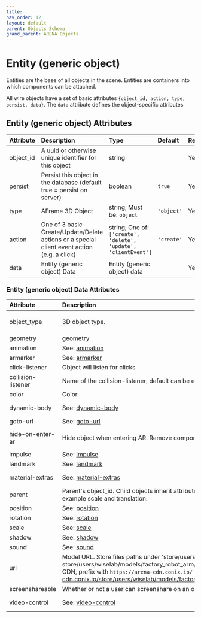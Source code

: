 ```yaml
---
title: 
nav_order: 12
layout: default
parent: Objects Schema
grand_parent: ARENA Objects
---
```



Entity (generic object)
=======================


Entities are the base of all objects in the scene. Entities are containers into which components can be attached.

All wire objects have a set of basic attributes ```{object_id, action, type, persist, data}```. The ```data``` attribute defines the object-specific attributes

Entity (generic object) Attributes
-----------------------------------

|Attribute|Description|Type|Default|Required|
| :--- | :--- | :--- | :--- | :--- |
|object_id|A uuid or otherwise unique identifier for this object|string||Yes|
|persist|Persist this object in the database (default true = persist on server)|boolean|```true```|Yes|
|type|AFrame 3D Object|string; Must be: ```object```|```'object'```|Yes|
|action|One of 3 basic Create/Update/Delete actions or a special client event action (e.g. a click)|string; One of: ```['create', 'delete', 'update', 'clientEvent']```|```'create'```|Yes|
|data|Entity (generic object) Data|Entity (generic object) data||Yes|

### Entity (generic object) Data Attributes

|Attribute|Description|Type|Default|Required|
| :--- | :--- | :--- | :--- | :--- |
|object_type|3D object type.|string; Must be: ```entity```|```entity```|Yes|
|geometry|geometry|||No|
|animation|See: [animation](animation)|animation||No|
|armarker|See: [armarker](armarker)|armarker||No|
|click-listener|Object will listen for clicks|boolean||No|
|collision-listener|Name of the collision-listener, default can be empty string|string||No|
|color|Color|string|```'#ffa500'```|No|
|dynamic-body|See: [dynamic-body](dynamic-body)|dynamic-body||No|
|goto-url|See: [goto-url](goto-url)|goto-url||No|
|hide-on-enter-ar|Hide object when entering AR. Remove component to *not* hide|boolean; Must be: ```True```|```True```|No|
|impulse|See: [impulse](impulse)|impulse||No|
|landmark|See: [landmark](landmark)|landmark||No|
|material-extras|See: [material-extras](material-extras)|material-extras||No|
|parent|Parent's object_id. Child objects inherit attributes of their parent, for example scale and translation.|string||No|
|position|See: [position](position)|position||No|
|rotation|See: [rotation](rotation)|rotation||No|
|scale|See: [scale](scale)|scale||No|
|shadow|See: [shadow](shadow)|shadow||No|
|sound|See: [sound](sound)|sound||No|
|url|Model URL. Store files paths under 'store/users/<username>' (e.g. store/users/wiselab/models/factory_robot_arm/scene.gltf); to use CDN, prefix with `https://arena-cdn.conix.io/` (e.g. https://arena-cdn.conix.io/store/users/wiselab/models/factory_robot_arm/scene.gltf)|string||No|
|screenshareable|Whether or not a user can screenshare on an object|boolean|```True```|No|
|video-control|See: [video-control](video-control)|video-control||No|
